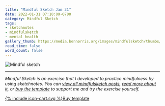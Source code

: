 ```yaml
---
title: "Mindful Sketch Jan 31"
date: 2022-01-31 07:10:00-0700
category: Mindful Sketch
tags:
- sketchnotes
- mindfulsketch
- mental health
gallery_thumb: https://media.bennorris.org/images/mindfulsketch/thumbs/2022-01-31-0710-mindfulsketch.jpg
read_time: false
word_count: false
---
```


![Mindful sketch](https://media.bennorris.org/images/mentalworkhealth/mindfulsketch/2022-01-31-0710-mindfulsketch.jpg)

***

*Mindful Sketch is an exercise that I developed to practice mindfulness by using sketchnotes. You can [view all mindfulsketch posts](/tags/mindfulsketch), [read more about it](/mindful-sketch-template/), or [buy the template](https://bennorris.shop/l/mindfulsketch) to support me and try the exercise yourself.*

<a href="https://bennorris.shop/l/mindfulsketch" class="btn"><span class="icon">{% include icon-cart.svg %}</span>Buy template</a>
